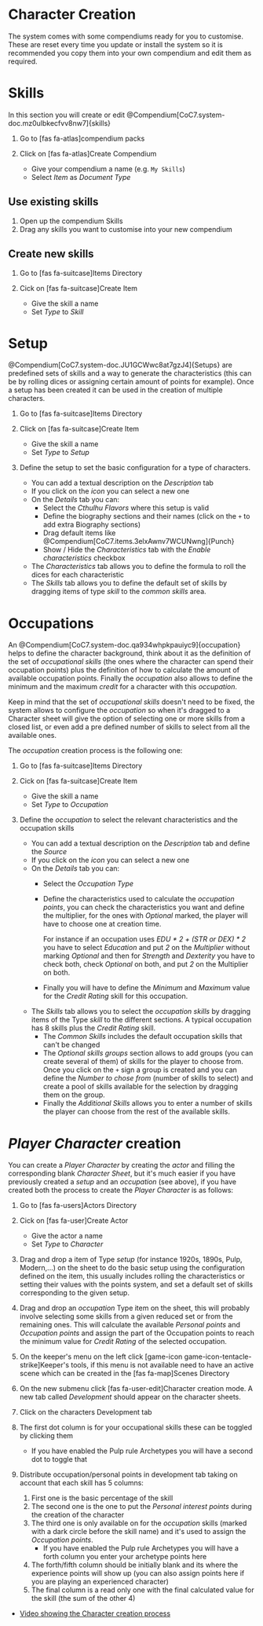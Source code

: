 # Character Creation

The system comes with some compendiums ready for you to customise. These are reset every time you update or install the system so it is recommended you copy them into your own compendium and edit them as required.

# Skills

In this section you will create or edit @Compendium[CoC7.system-doc.mz0ulbkecfvv8nw7]{skills}

1. Go to [fas fa-atlas]compendium packs
2. Click on [fas fa-atlas]Create Compendium

    - Give your compendium a name (e.g. `My Skills`)
    - Select _Item_ as _Document Type_

## Use existing skills

1. Open up the compendium Skills
2. Drag any skills you want to customise into your new compendium

## Create new skills

1. Go to [fas fa-suitcase]Items Directory
2. Cick on [fas fa-suitcase]Create Item

    - Give the skill a name
    - Set _Type_ to _Skill_

# Setup

@Compendium[CoC7.system-doc.JU1GCWwc8at7gzJ4]{Setups} are predefined sets of skills and a way to generate the characteristics (this can be by rolling dices or assigning certain amount of points for example). Once a setup has been created it can be used in the creation of multiple characters.

1. Go to [fas fa-suitcase]Items Directory
2. Click on [fas fa-suitcase]Create Item

    - Give the skill a name
    - Set _Type_ to _Setup_

3. Define the setup to set the basic configuration for a type of characters.
    - You can add a textual description on the _Description_ tab
    - If you click on the _icon_ you can select a new one
    - On the _Details_ tab you can:
        - Select the _Cthulhu Flavors_ where this setup is valid
        - Define the biography sections and their names (click on the `+` to add extra Biography sections)
        - Drag default items like @Compendium[CoC7.items.3elxAwnv7WCUNwng]{Punch}
        - Show / Hide the _Characteristics_ tab with the _Enable characteristics_ checkbox
    - The _Characteristics_ tab allows you to define the formula to roll the dices for each characteristic
    - The _Skills_ tab allows you to define the default set of skills by dragging items of type _skill_ to the _common skills_ area.

# Occupations

An @Compendium[CoC7.system-doc.qa934whpkpauiyc9]{occupation} helps to define the character background, think about it as the definition of the set of _occupational skills_ (the ones where the character can spend their occupation points) plus the definition of how to calculate the amount of available occupation points. Finally the _occupation_ also allows to define the minimum and the maximum _credit_ for a character with this _occupation_.

Keep in mind that the set of _occupational skills_ doesn't need to be fixed, the system allows to configure the _occupation_ so when it's dragged to a Character sheet will give the option of selecting one or more skills from a closed list, or even add a pre defined number of skills to select from all the available ones.

The _occupation_ creation process is the following one:

1. Go to [fas fa-suitcase]Items Directory
2. Cick on [fas fa-suitcase]Create Item

    - Give the skill a name
    - Set _Type_ to _Occupation_

3. Define the _occupation_ to select the relevant characteristics and the occupation skills
    - You can add a textual description on the _Description_ tab and define the _Source_
    - If you click on the _icon_ you can select a new one
    - On the _Details_ tab you can:
        - Select the _Occupation Type_
        - Define the characteristics used to calculate the _occupation points_, you can check the characteristics you want and define the multiplier, for the ones with _Optional_ marked, the player will have to choose one at creation time.

            For instance if an occupation uses _EDU * 2 + (STR or DEX) * 2_ you have to select _Education_ and put _2_ on the _Multiplier_ without marking _Optional_ and then for _Strength_ and _Dexterity_ you have to check both, check _Optional_ on both, and put _2_ on the Multiplier on both.

        - Finally you will have to define the _Minimum_ and _Maximum_ value for the _Credit Rating_ skill for this occupation.
    - The _Skills_ tab allows you to select the _occupation skills_ by dragging items of the Type _skill_ to the different sections. A typical occupation has 8 skills plus the _Credit Rating_ skill.
        - The _Common Skills_ includes the default occupation skills that can't be changed
        - The _Optional skills groups_ section allows to add groups (you can create several of them) of skills for the player to choose from. Once you click on the `+` sign a group is created and you can define the _Number to chose from_ (number of skills to select) and create a pool of skills available for the selection by dragging them on the group.
        - Finally the _Additional Skills_ allows you to enter a number of skills the player can choose from the rest of the available skills.

# _Player Character_ creation

You can create a _Player Character_ by creating the _actor_ and filling the corresponding blank _Character Sheet_, but it's much easier if you have previously created a _setup_ and an _occupation_ (see above), if you have created both the process to create the _Player Character_ is as follows:

1. Go to [fas fa-users]Actors Directory
2. Cick on [fas fa-user]Create Actor

    - Give the actor a name
    - Set _Type_ to _Character_

3. Drag and drop a item of Type _setup_ (for instance 1920s, 1890s, Pulp, Modern,...) on the sheet to do the basic setup using the configuration defined on the item, this usually includes rolling the characteristics or setting their values with the points system, and set a default set of skills corresponding to the given setup.

4. Drag and drop an _occupation_ Type item on the sheet, this will probably involve selecting some skills from a given reduced set or from the remaining ones. This will calculate the available _Personal points_ and _Occupation points_ and assign the part of the Occupation points to reach the minimum value for _Credit Rating_ of the selected occupation.

5. On the keeper's menu on the left click [game-icon game-icon-tentacle-strike]Keeper's tools, if this menu is not available need to have an active scene which can be created in the [fas fa-map]Scenes Directory

6. On the new submenu click [fas fa-user-edit]Character creation mode. A new tab called _Development_ should appear on the character sheets.

7. Click on the characters Development tab

8. The first dot column is for your occupational skills these can be toggled by clicking them
    - If you have enabled the Pulp rule Archetypes you will have a second dot to toggle that

9. Distribute occupation/personal points in development tab taking on account that each skill has 5 columns:
    1. First one is the basic percentage of the skill
    2. The second one is the one to put the _Personal interest points_ during the creation of the character
    3. The third one is only available on for the _occupation_ skills (marked with a dark circle before the skill name) and it's used to assign the _Occupation points_.
        - If you have enabled the Pulp rule Archetypes you will have a forth column you enter your archetype points here
    4. The forth/fifth column should be initially blank and its where the experience points will show up (you can also assign points here if you are playing an experienced character)
    5. The final column is a read only one with the final calculated value for the skill (the sum of the other 4)

- [Video showing the Character creation process](https://www.youtube.com/watch?v=VsQZHVXFwlk)
